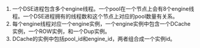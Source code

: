 1. 一个DSE进程包含多个engine线程。一个pool在一个节点上会有8个engine线程。一个DSE进程拥有的线程数和这个节点上对应的pool数量有关系。
1. 每个engine线程对应一个engine实例，一个engine实例中包含一个DCache实例，一个ROW实例，和一个Dup实例。
1. DCache的实例中包括pool_id和engine_id，两者组合成一个实例id。

